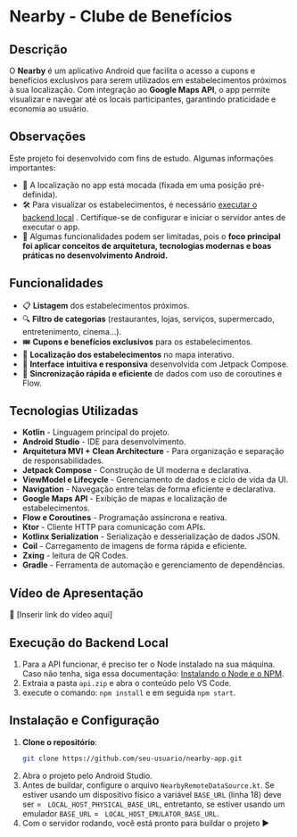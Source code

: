 # **Nearby - Clube de Benefícios** 

## **Descrição**

O **Nearby** é um aplicativo Android que facilita o acesso a cupons e benefícios exclusivos para serem utilizados em estabelecimentos próximos à sua localização. Com integração ao **Google Maps API**, o app permite visualizar e navegar até os locais participantes, garantindo praticidade e economia ao usuário.

## **Observações**
Este projeto foi desenvolvido com fins de estudo. Algumas informações importantes:
- 📍 A localização no app está mocada (fixada em uma posição pré-definida).
- 🛠️ Para visualizar os estabelecimentos, é necessário [executar o backend local](#execução-do-backend-local) . Certifique-se de configurar e iniciar o servidor antes de executar o app.
- 🚧 Algumas funcionalidades podem ser limitadas, pois o **foco principal foi aplicar conceitos de arquitetura, tecnologias modernas e boas práticas no desenvolvimento Android.**
  
## **Funcionalidades**  
- 📋 **Listagem** dos estabelecimentos próximos.
- 🔍 **Filtro de categorias** (restaurantes, lojas, serviços, supermercado, entretenimento, cinema...). 
- 🎟️ **Cupons e benefícios exclusivos** para os estabelecimentos.  
- 📍 **Localização  dos estabelecimentos** no mapa interativo.  
- 🚀 **Interface intuitiva e responsiva** desenvolvida com Jetpack Compose.  
- 🔄 **Sincronização rápida e eficiente** de dados com uso de coroutines e Flow.
  
## **Tecnologias Utilizadas**  
- **Kotlin** - Linguagem principal do projeto.  
- **Android Studio** - IDE para desenvolvimento.  
- **Arquitetura MVI + Clean Architecture** - Para organização e separação de responsabilidades.  
- **Jetpack Compose** - Construção de UI moderna e declarativa.  
- **ViewModel e Lifecycle** - Gerenciamento de dados e ciclo de vida da UI.  
- **Navigation** - Navegação entre telas de forma eficiente e declarativa.  
- **Google Maps API** - Exibição de mapas e localização de estabelecimentos.  
- **Flow e Coroutines** - Programação assíncrona e reativa.  
- **Ktor** - Cliente HTTP para comunicação com APIs.  
- **Kotlinx Serialization** - Serialização e desserialização de dados JSON.  
- **Coil** - Carregamento de imagens de forma rápida e eficiente.
- **Zxing** - leitura de QR Codes.  
- **Gradle** - Ferramenta de automação e gerenciamento de dependências.
  
## **Vídeo de Apresentação**  
🔗 [Inserir link do vídeo aqui]  

## **Execução do Backend Local**
1. Para a API funcionar, é preciso ter o Node instalado na sua máquina. Caso não tenha, siga essa documentação: [Instalando o Node e o NPM](https://efficient-sloth-d85.notion.site/Instalando-o-Node-e-o-NPM-d162e2582d5c48499bc6703526912456).
2. Extraia a pasta `api.zip` e abra o conteúdo pelo VS Code.
3. execute o comando: `npm install` e em seguida `npm start`.
   
## **Instalação e Configuração**  
1. **Clone o repositório**:  
   ```bash
   git clone https://github.com/seu-usuario/nearby-app.git
2. Abra o projeto pelo Android Studio.
3. Antes de buildar, configure o arquivo `NearbyRemoteDataSource.kt`. Se estiver usando um dispositivo físico a variável `BASE_URL` (linha 18) deve ser = ` LOCAL_HOST_PHYSICAL_BASE_URL`, entretanto, se estiver usando um emulador `BASE_URL`  = ` LOCAL_HOST_EMULATOR_BASE_URL`.
4. Com o servidor rodando, você está pronto para buildar o projeto ▶️
